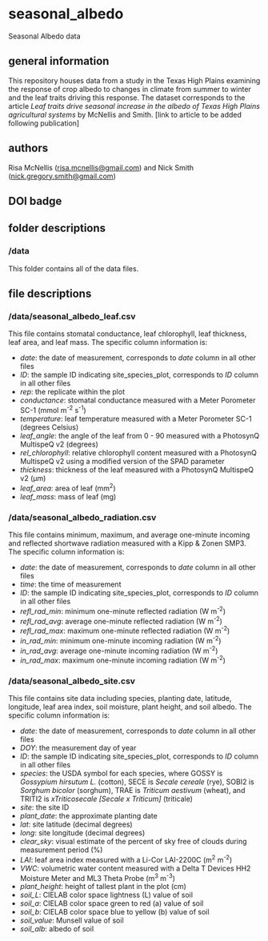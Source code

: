 # seasonal_albedo
Seasonal Albedo data

## general information
This repository houses data from a study in the Texas High Plains examining the response of crop albedo to changes in climate from summer to winter and the leaf traits driving this response. The dataset corresponds to the article *Leaf traits drive seasonal increase in the albedo of Texas High Plains agricultural systems* by McNellis and Smith. [link to article to be added following publication]

## authors
Risa McNellis (risa.mcnellis@gmail.com) and Nick Smith (nick.gregory.smith@gmail.com)

## DOI badge

## folder descriptions
### /data
This folder contains all of the data files.

## file descriptions
### /data/seasonal_albedo_leaf.csv
This file contains stomatal conductance, leaf chlorophyll, leaf thickness, leaf area, and leaf mass. The specific column information is:
- *date*: the date of measurement, corresponds to *date* column in all other files
- *ID*: the sample ID indicating site_species_plot, corresponds to *ID* column in all other files
- *rep*: the replicate within the plot
- *conductance*: stomatal conductance measured with a Meter Porometer SC-1 (mmol m<sup>-2</sup> s<sup>-1</sup>)
- *temperature*: leaf temperature measured with a Meter Porometer SC-1 (degrees Celsius)
- *leaf_angle*: the angle of the leaf from 0 - 90 measured with a PhotosynQ MultispeQ v2 (degrees)
- *rel_chlorophyll*: relative chlorophyll content measured with a PhotosynQ MultispeQ v2 using a modified version of the SPAD parameter
- *thickness*: thickness of the leaf measured with a PhotosynQ MultispeQ v2 (µm)
- *leaf_area*: area of leaf (mm<sup>2</sup>)
- *leaf_mass*: mass of leaf (mg)

### /data/seasonal_albedo_radiation.csv
This file contains minimum, maximum, and average one-minute incoming and reflected shortwave radiation measured with a Kipp & Zonen SMP3. The specific column information is:
- *date*: the date of measurement, corresponds to *date* column in all other files
- *time*: the time of measurement
- *ID*: the sample ID indicating site_species_plot, corresponds to *ID* column in all other files
- *refl_rad_min*: minimum one-minute reflected radiation (W m<sup>-2</sup>)
- *refl_rad_avg*: average one-minute reflected radiation (W m<sup>-2</sup>)
- *refl_rad_max*: maximum one-minute reflected radiation (W m<sup>-2</sup>)
- *in_rad_min*: minimum one-minute incoming radiation (W m<sup>-2</sup>)
- *in_rad_avg*: average one-minute incoming radiation (W m<sup>-2</sup>)
- *in_rad_max*: maximum one-minute incoming radiation (W m<sup>-2</sup>)

### /data/seasonal_albedo_site.csv
This file contains site data including species, planting date, latitude, longitude, leaf area index, soil moisture, plant height, and soil albedo. The specific column information is:
- *date*: the date of measurement, corresponds to *date* column in all other files
- *DOY*: the measurement day of year
- *ID*: the sample ID indicating site_species_plot, corresponds to *ID* column in all other files
- *species*: the USDA symbol for each species, where GOSSY is *Gossypium hirsutum L.* (cotton), SECE is *Secale cereale* (rye), SOBI2 is *Sorghum bicolor* (sorghum), TRAE is *Triticum aestivum* (wheat), and TRITI2 is *xTriticosecale [Secale x Triticum]* (triticale)
- *site*: the site ID
- *plant_date*: the approximate planting date
- *lat*: site latitude (decimal degrees)
- *long*: site longitude (decimal degrees)
- *clear_sky*: visual estimate of the percent of sky free of clouds during measurement period (%)
- *LAI*: leaf area index measured with a Li-Cor LAI-2200C (m<sup>2</sup> m<sup>-2</sup>)
- *VWC*: volumetric water content measured with a Delta T Devices HH2 Moisture Meter and ML3 Theta Probe (m<sup>3</sup> m<sup>-3</sup>)
- *plant_height*: height of  tallest plant in the plot (cm)
- *soil_L*: CIELAB color space lightness (L) value of soil
- *soil_a*: CIELAB color space green to red (a) value of soil
- *soil_b*: CIELAB color space blue to yellow (b) value of soil
- *soil_value*: Munsell value of soil
- *soil_alb*: albedo of soil
